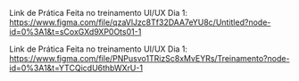 Link de Prática Feita no treinamento UI/UX Dia 1: 
https://www.figma.com/file/qzaVlJzc8Tf32DAA7eYU8c/Untitled?node-id=0%3A1&t=sCoxGXd9XP0Ots01-1  

Link de Prática Feita no treinamento UI/UX Dia 1: 
https://www.figma.com/file/PNPusvo1TRizSc8xMvEYRs/Treinamento?node-id=0%3A1&t=YTCQicdU6thbWXrU-1 

